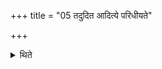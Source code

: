 +++
title = "05 तदुदित आदित्ये परिधीयते"

+++

<details><summary>थिते</summary>

तदुदित आदित्ये परिधीयते ५
</details>
